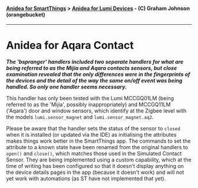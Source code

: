 #### [Anidea for SmartThings](../../../README.md) > [Anidea for Lumi Devices](../README.md#anidea-for-lumi-devices) - (C) Graham Johnson (orangebucket)
---

# Anidea for Aqara Contact
_**The 'bspranger' handlers included two separate handlers for what are being referred to as the Mijia and Aqara contacts sensors, but close examination revealed that the only differences were in the fingerprints of the devices and the detail of the way the same on/off event was being handled. So only one handler seems necessary.**_

This handler has only been tested with the Lumi MCCGQ01LM (being referred to as the 'Mijia', possibly inappropriately) and MCCGQ11LM ('Aqara') door and window sensors, which identify at the Zigbee level with the models `lumi.sensor_magnet` and `lumi.sensor_magnet.aq2`.

Please be aware that the handler sets the status of the sensor to `closed` when it is installed (or updated via the IDE) as initialising the attributes makes things work better in the SmartThings app. The commands to set the attribute to a known state have been renamed from the original handlers to `open()` and `close()`, which matches those used in the Simulated Contact Sensor. They are being implemented using a custom capability, which at the time of writing has been configured so that it doesn't display anything on the device details pages in the app (because it doesn't work) and will not yet work with automations (as ST have not implemented that yet).
